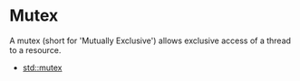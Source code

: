 # Mutex

A mutex (short for 'Mutually Exclusive') allows exclusive access of a thread to a resource.

 * [std::mutex](CppStdMutex.md)